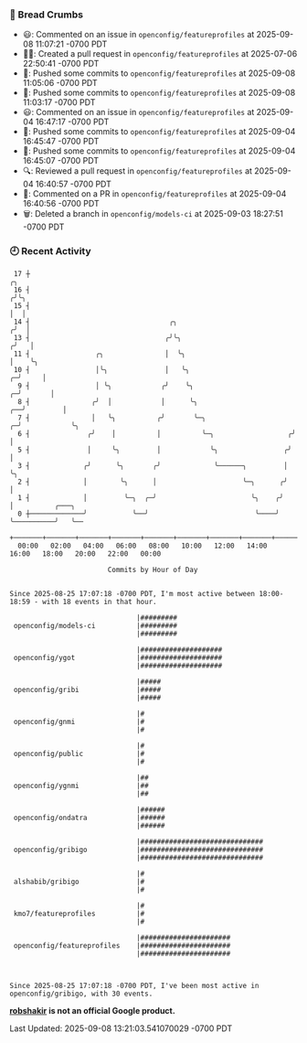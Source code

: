 ### 🍞 Bread Crumbs

 * 😃: Commented on an issue in `openconfig/featureprofiles` at 2025-09-08 11:07:21 -0700 PDT
 * ✍🏼: Created a pull request in `openconfig/featureprofiles` at 2025-07-06 22:50:41 -0700 PDT
 * 🚢: Pushed some commits to `openconfig/featureprofiles` at 2025-09-08 11:05:06 -0700 PDT
 * 🚢: Pushed some commits to `openconfig/featureprofiles` at 2025-09-08 11:03:17 -0700 PDT
 * 😃: Commented on an issue in `openconfig/featureprofiles` at 2025-09-04 16:47:17 -0700 PDT
 * 🚢: Pushed some commits to `openconfig/featureprofiles` at 2025-09-04 16:45:47 -0700 PDT
 * 🚢: Pushed some commits to `openconfig/featureprofiles` at 2025-09-04 16:45:07 -0700 PDT
 * 🔍: Reviewed a pull request in  `openconfig/featureprofiles` at 2025-09-04 16:40:57 -0700 PDT
 * 💬: Commented on a PR in  `openconfig/featureprofiles` at 2025-09-04 16:40:56 -0700 PDT
 * 🗑: Deleted a branch in `openconfig/models-ci` at 2025-09-03 18:27:51 -0700 PDT

### 🕘 Recent Activity
```
 17 ┼                                                                            ╭╮
 16 ┤                                                                           ╭╯╰╮
 15 ┤                                                                           │  │
 14 ┤                                  ╭╮                                      ╭╯  │
 13 ┤                                 ╭╯╰╮                                    ╭╯   │
 11 ┤                ╭╮               │  ╰╮                                   │    ╰╮
 10 ┤                │╰╮              │   ╰╮                                ╭─╯     │
  9 ┤                │ ╰╮            ╭╯    ╰╮                             ╭─╯       │
  8 ┤               ╭╯  │            │      ╰╮                         ╭──╯         │
  7 ┤               │   ╰╮          ╭╯       ╰─╮                     ╭─╯            ╰╮
  6 ┤              ╭╯    │          │          ╰─╮                  ╭╯               │
  5 ┤              │     ╰╮         │            ╰╮                ╭╯                │
  3 ┤             ╭╯      ╰╮       ╭╯             ╰──────╮         │                 ╰╮
  2 ┤             │        ╰╮      │                     ╰─╮      ╭╯                  │
  1 ┤             │         ╰─╮  ╭─╯                       ╰╮    ╭╯                   │          ╭───╮
  0 ┼─────────────╯           ╰──╯                          ╰────╯                    ╰──────────╯   ╰──
    +───────+───────+───────+───────+───────+───────+───────+───────+───────+───────+───────+───────+────
  00:00   02:00   04:00   06:00   08:00   10:00   12:00   14:00   16:00   18:00   20:00   22:00   00:00   

						Commits by Hour of Day


Since 2025-08-25 17:07:18 -0700 PDT, I'm most active between 18:00-18:59 - with 18 events in that hour.

```



```
                               |#########
 openconfig/models-ci          |#########
                               |#########

                               |####################
 openconfig/ygot               |####################
                               |####################

                               |#####
 openconfig/gribi              |#####
                               |#####

                               |#
 openconfig/gnmi               |#
                               |#

                               |#
 openconfig/public             |#
                               |#

                               |##
 openconfig/ygnmi              |##
                               |##

                               |######
 openconfig/ondatra            |######
                               |######

                               |##############################
 openconfig/gribigo            |##############################
                               |##############################

                               |#
 alshabib/gribigo              |#
                               |#

                               |#
 kmo7/featureprofiles          |#
                               |#

                               |######################
 openconfig/featureprofiles    |######################
                               |######################



Since 2025-08-25 17:07:18 -0700 PDT, I've been most active in openconfig/gribigo, with 30 events.

```
**[robshakir](mailto:robjs@google.com) is not an official Google product.**  


Last Updated: 2025-09-08 13:21:03.541070029 -0700 PDT
